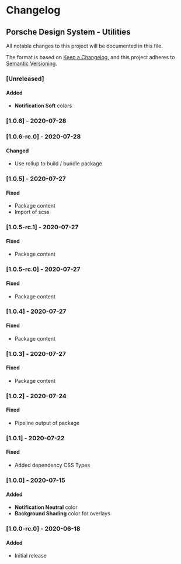 # Changelog
 
## Porsche Design System - Utilities
All notable changes to this project will be documented in this file.

The format is based on [Keep a Changelog](https://keepachangelog.com/en/1.0.0/),
and this project adheres to [Semantic Versioning](https://semver.org/spec/v2.0.0.html).

### [Unreleased]

#### Added

- **Notification Soft** colors

### [1.0.6] - 2020-07-28

### [1.0.6-rc.0] - 2020-07-28

#### Changed
- Use rollup to build / bundle package

### [1.0.5] - 2020-07-27

#### Fixed
- Package content
- Import of scss

### [1.0.5-rc.1] - 2020-07-27

#### Fixed
- Package content

### [1.0.5-rc.0] - 2020-07-27

#### Fixed
- Package content

### [1.0.4] - 2020-07-27

#### Fixed
- Package content

### [1.0.3] - 2020-07-27

#### Fixed
- Package content

### [1.0.2] - 2020-07-24

#### Fixed
- Pipeline output of package

### [1.0.1] - 2020-07-22

#### Fixed
- Added dependency CSS Types

### [1.0.0] - 2020-07-15

#### Added
- **Notification Neutral** color
- **Background Shading** color for overlays

### [1.0.0-rc.0] - 2020-06-18

#### Added
- Initial release